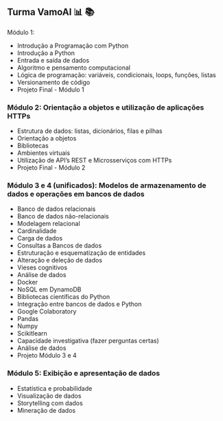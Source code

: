 ## Turma VamoAI :bar_chart: :books:
Módulo 1:
+ Introdução a Programação com Python
+ Introdução a Python
+ Entrada e saída de dados
+ Algoritmo e pensamento computacional
+ Lógica de programação: variáveis, condicionais, loops, funções, listas
+ Versionamento de código
+ Projeto Final - Módulo 1

### Módulo 2: Orientação a objetos e utilização de aplicações HTTPs
+ Estrutura de dados: listas, dicionários, filas e pilhas
+ Orientação a objetos
+ Bibliotecas
+ Ambientes virtuais
+ Utilização de API’s REST e Microsserviços com HTTPs
+ Projeto Final - Módulo 2

### Módulo 3 e 4 (unificados): Modelos de armazenamento de dados e operações em bancos de dados
+ Banco de dados relacionais
+ Banco de dados não-relacionais
+ Modelagem relacional
+ Cardinalidade
+ Carga de dados
+ Consultas a Bancos de dados
+ Estruturação e esquematização de entidades
+ Alteração e deleção de dados
+ Vieses cognitivos
+ Análise de dados
+ Docker
+ NoSQL em DynamoDB
+ Bibliotecas científicas do Python
+ Integração entre bancos de dados e Python
+ Google Colaboratory
+ Pandas
+ Numpy
+ Scikitlearn
+ Capacidade investigativa (fazer perguntas certas)
+ Análise de dados
+ Projeto Módulo 3 e 4

### Módulo 5: Exibição e apresentação de dados
+ Estatística e probabilidade
+ Visualização de dados
+ Storytelling com dados
+ Mineração de dados

